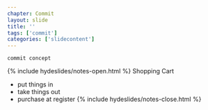 ```yaml
---
chapter: Commit
layout: slide
title: ''
tags: ['commit']
categories: ['slidecontent']
---
```



<div class="sticky">
	<span><i class="icon-shopping-cart"> </i></span>

	commit concept
</div>

{% include hydeslides/notes-open.html %}
Shopping Cart

* put things in
* take things out 
* purchase at register
{% include hydeslides/notes-close.html %}